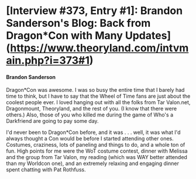 # [Interview #373, Entry #1]: Brandon Sanderson's Blog: Back from Dragon*Con with Many Updates](https://www.theoryland.com/intvmain.php?i=373#1)

#### Brandon Sanderson

Dragon\*Con was awesome. I was so busy the entire time that I barely had time to think, but I have to say that the Wheel of Time fans are just about the coolest people ever. I loved hanging out with all the folks from Tar Valon.net, Dragonmount, Theoryland, and the rest of you. (I know that there were others.) Also, those of you who killed me during the game of Who's a Darkfriend are going to pay some day.

I'd never been to Dragon\*Con before, and it was . . . well, it was what I'd always thought a Con would be before I started attending other ones. Costumes, craziness, lots of paneling and things to do, and a whole ton of fun. High points for me were the WoT costume contest, dinner with Melissa and the group from Tar Valon, my reading (which was WAY better attended than my Worldcon one), and an extremely relaxing and engaging dinner spent chatting with Pat Rothfuss.


